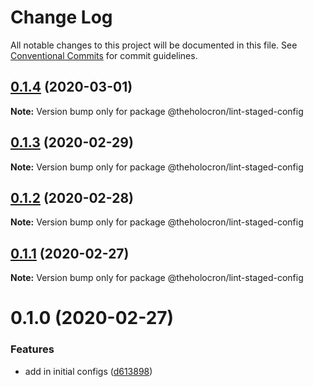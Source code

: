 # Change Log

All notable changes to this project will be documented in this file.
See [Conventional Commits](https://conventionalcommits.org) for commit guidelines.

## [0.1.4](https://github.com/the-holocron/threepio/compare/@theholocron/lint-staged-config@0.1.3...@theholocron/lint-staged-config@0.1.4) (2020-03-01)

**Note:** Version bump only for package @theholocron/lint-staged-config





## [0.1.3](https://github.com/the-holocron/threepio/compare/@theholocron/lint-staged-config@0.1.2...@theholocron/lint-staged-config@0.1.3) (2020-02-29)

**Note:** Version bump only for package @theholocron/lint-staged-config





## [0.1.2](https://github.com/the-holocron/threepio/compare/@theholocron/lint-staged-config@0.1.1...@theholocron/lint-staged-config@0.1.2) (2020-02-28)

**Note:** Version bump only for package @theholocron/lint-staged-config





## [0.1.1](https://github.com/the-holocron/threepio/compare/@theholocron/lint-staged-config@0.1.0...@theholocron/lint-staged-config@0.1.1) (2020-02-27)

**Note:** Version bump only for package @theholocron/lint-staged-config





# 0.1.0 (2020-02-27)


### Features

* add in initial configs ([d613898](https://github.com/the-holocron/threepio/commit/d613898f18bb20b7fc879d80c15f025555de2765))

